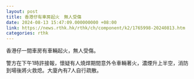 ```yaml
---
layout: post
title: 香港仔有車房起火　無人受傷
date: 2024-08-13 15:47:09.000000000 +08:00
link: https://news.rthk.hk/rthk/ch/component/k2/1765998-20240813.htm
categories: rthk
---
```


香港仔一間車房有車輛起火，無人受傷。

警方在下午1時許接報，懷疑有人燒焊期間意外令車輛著火，濃煙升上半空，消防到場後將火救熄。大廈內有7人自行疏散。
